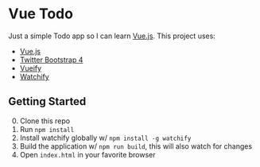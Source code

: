 # Vue Todo

Just a simple Todo app so I can learn [Vue.js](http://vuejs.org). This project uses:

- [Vue.js](http://vuejs.org)
- [Twitter Bootstrap 4](http://v4-alpha.getbootstrap.com)
- [Vueify](https://github.com/vuejs/vueify)
- [Watchify](https://github.com/substack/watchify)

## Getting Started

0. Clone this repo
0. Run `npm install`
0. Install watchify globally w/ `npm install -g watchify`
0. Build the application w/ `npm run build`, this will also watch for changes
0. Open `index.html` in your favorite browser
